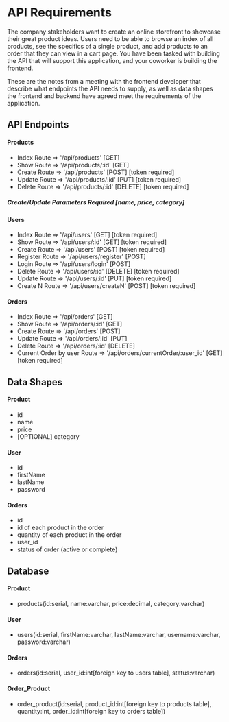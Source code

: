 # API Requirements

The company stakeholders want to create an online storefront to showcase their great product ideas. Users need to be able to browse an index of all products, see the specifics of a single product, and add products to an order that they can view in a cart page. You have been tasked with building the API that will support this application, and your coworker is building the frontend.

These are the notes from a meeting with the frontend developer that describe what endpoints the API needs to supply, as well as data shapes the frontend and backend have agreed meet the requirements of the application.

## API Endpoints

#### Products

- Index Route => '/api/products' [GET]
- Show Route => '/api/products/:id' [GET]
- Create Route => '/api/products' [POST] [token required]
- Update Route => '/api/products/:id' [PUT] [token required]
- Delete Route => '/api/products/:id' [DELETE] [token required]

##### Create/Update Parameters Required [name, price, category]

#### Users

- Index Route => '/api/users' [GET] [token required]
- Show Route => '/api/users/:id' [GET] [token required]
- Create Route => '/api/users' [POST] [token required]
- Register Route => '/api/users/register' [POST]
- Login Route => '/api/users/login' [POST]
- Delete Route => '/api/users/:id' [DELETE] [token required]
- Update Route => '/api/users/:id' [PUT] [token required]
- Create N Route => '/api/users/createN' [POST] [token required]

#### Orders

- Index Route => '/api/orders' [GET]
- Show Route => '/api/orders/:id' [GET]
- Create Route => '/api/orders' [POST]
- Update Route => '/api/orders/:id' [PUT]
- Delete Route => '/api/orders/:id' [DELETE]
- Current Order by user Route => '/api/orders/currentOrder/:user_id' [GET] [token required]

## Data Shapes

#### Product

- id
- name
- price
- [OPTIONAL] category

#### User

- id
- firstName
- lastName
- password

#### Orders

- id
- id of each product in the order
- quantity of each product in the order
- user_id
- status of order (active or complete)

## Database

#### Product

- products(id:serial, name:varchar, price:decimal, category:varchar)

#### User

- users(id:serial, firstName:varchar, lastName:varchar, username:varchar, password:varchar)

#### Orders

- orders(id:serial, user_id:int[foreign key to users table], status:varchar)

#### Order_Product

- order_product(id:serial, product_id:int[foreign key to products table], quantity:int, order_id:int[foreign key to orders table])
